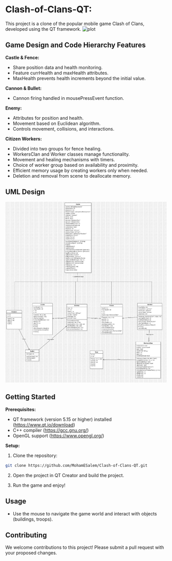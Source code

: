# Clash-of-Clans-QT: 

This project is a clone of the popular mobile game Clash of Clans, developed using the QT framework.
![plot](./img/game.gif)

## Game Design and Code Hierarchy Features
**Castle & Fence:** 
* Share position data and health monitoring.
* Feature currHealth and maxHealth attributes.
* MaxHealth prevents health increments beyond the initial value.

**Cannon & Bullet:**
* Cannon firing handled in mousePressEvent function.

**Enemy:**
* Attributes for position and health.
* Movement based on Euclidean algorithm.
* Controls movement, collisions, and interactions.

**Citizen Workers:**
* Divided into two groups for fence healing.
* WorkersClan and Worker classes manage functionality.
* Movement and healing mechanisms with timers.
* Choice of worker group based on availability and proximity.
* Efficient memory usage by creating workers only when needed.
* Deletion and removal from scene to deallocate memory.

## UML Design
![plot](./UML_forDev/UML-Design.jpg)



## Getting Started

**Prerequisites:**

* QT framework (version 5.15 or higher) installed (https://www.qt.io/download)
* C++ compiler (https://gcc.gnu.org/)
* OpenGL support (https://www.opengl.org/)

**Setup:**

1. Clone the repository:
```bash
git clone https://github.com/MohamESalem/Clash-of-Clans-QT.git
```
2. Open the project in QT Creator and build the project.

3. Run the game and enjoy!

## Usage

* Use the mouse to navigate the game world and interact with objects (buildings, troops).

## Contributing

We welcome contributions to this project! Please submit a pull request with your proposed changes. 

